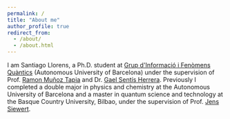 ```yaml
---
permalink: /
title: "About me"
author_profile: true
redirect_from: 
  - /about/
  - /about.html
---
```


I am Santiago Llorens, a Ph.D. student at [Grup d'Informació i Fenòmens Quàntics](https://webs.uab.cat/giq/) (Autonomous University of Barcelona) under the supervision of Prof. [Ramon Muñoz Tapia](https://scholar.google.es/citations?user=SGxT9bkAAAAJ&hl=en&oi=ao) and Dr. [Gael Sentís Herrera](https://scholar.google.es/citations?user=ai_4KiEAAAAJ&hl=en). Previously I completed a double major in physics and chemistry at the Autonomous University of Barcelona and a master in quantum science and technology at the Basque Country University, Bilbao, under the supervision of Prof. [Jens Siewert](https://scholar.google.es/citations?hl=en&user=ryYiAcwAAAAJ).

<!-- ## More than physics


<div class="gradient-border" style="
  position: relative; 
  padding: 0px; 
  background: 
    linear-gradient(to bottom, rgba(255, 255, 255, 1) 10%, rgba(255, 255, 255, 0) 90%),
    linear-gradient(to right, rgba(255, 255, 255, 1) 10%, rgba(255, 255, 255, 0) 90%),
    url('https://santiagollorens.github.io/images/clay.jpg');
  background-size: cover, cover, cover;
  background-position: center;
  background-repeat: no-repeat;
  border-radius: 10px;
  overflow: hidden; /* Ensures border-radius applies to the background */
">
-->

  <!-- Paragraph Section 
  
  <div class="text-section" style="margin-bottom: 20px; text-align: left;">
    <p style="margin-bottom: 0;"> 
      I started playing tennis when I was five years old, and it became the sport of my life as I grew up. During my teenage years, I enjoyed competing in tournaments, which brought some great experiences and memories. Although tennis isn't a central focus in my life now, I still enjoy playing whenever I get the chance.
    </p>
  </div> 
  -->

  <!-- Images Section 
  <div class="images-section" style="display: flex; justify-content: left; align-items: center; gap: 20px; width: 100%; max-width: 900px;">
    <a href="#" style="display: inline-block;">
      <img src="https://santiagollorens.github.io/images/Tenis_Yago_1.jpg" 
           alt="UAB Logo" 
           style="height: 300px; object-fit: cover; transform: scale(0.8); border-radius: 5%; border: 0px solid rgba(0, 0, 0, 0.3);">
    </a>
    <a href="#" style="display: inline-block;">
      <img src="https://santiagollorens.github.io/images/Tenis_Yago_2.jpg" 
           alt="UPV Logo" 
           style="height: 300px; object-fit: cover; transform: scale(0.8); border-radius: 5%; border: 0px solid rgba(0, 0, 0, 0.3);">
    </a>
    <a href="#" style="display: inline-block;">
      <img src="https://santiagollorens.github.io/images/Tenis_Yago_4.jpg" 
           alt="UPV Logo" 
           style="height: 300px; object-fit: cover; transform: scale(0.8); border-radius: 5%; border: 0px solid rgba(0, 0, 0, 0.3);">
    </a>
  </div>
</div>
-->
